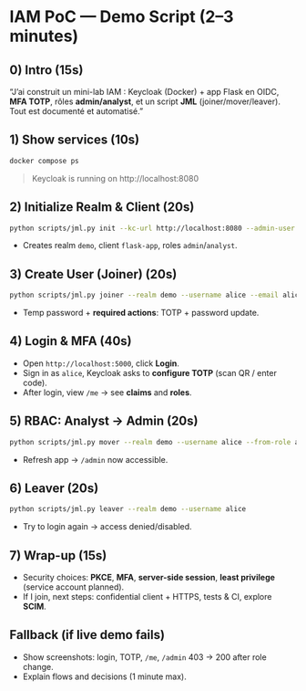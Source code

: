 # IAM PoC — Demo Script (2–3 minutes)

## 0) Intro (15s)
“J’ai construit un mini-lab IAM : Keycloak (Docker) + app Flask en OIDC, **MFA TOTP**, rôles **admin/analyst**, et un script **JML** (joiner/mover/leaver). Tout est documenté et automatisé.”

## 1) Show services (10s)
```bash
docker compose ps
```
> Keycloak is running on http://localhost:8080

## 2) Initialize Realm & Client (20s)
```bash
python scripts/jml.py init --kc-url http://localhost:8080 --admin-user admin --admin-pass admin --realm demo --client-id flask-app --redirect-uri http://localhost:5000/callback
```
- Creates realm `demo`, client `flask-app`, roles `admin`/`analyst`.

## 3) Create User (Joiner) (20s)
```bash
python scripts/jml.py joiner --realm demo --username alice --email alice@example.com --first Alice --last Example --role analyst --temp-password Passw0rd!
```
- Temp password + **required actions**: TOTP + password update.

## 4) Login & MFA (40s)
- Open `http://localhost:5000`, click **Login**.
- Sign in as `alice`, Keycloak asks to **configure TOTP** (scan QR / enter code).
- After login, view `/me` → see **claims** and **roles**.

## 5) RBAC: Analyst → Admin (20s)
```bash
python scripts/jml.py mover --realm demo --username alice --from-role analyst --to-role admin
```
- Refresh app → `/admin` now accessible.

## 6) Leaver (20s)
```bash
python scripts/jml.py leaver --realm demo --username alice
```
- Try to login again → access denied/disabled.

## 7) Wrap-up (15s)
- Security choices: **PKCE**, **MFA**, **server-side session**, **least privilege** (service account planned).
- If I join, next steps: confidential client + HTTPS, tests & CI, explore **SCIM**.

## Fallback (if live demo fails)
- Show screenshots: login, TOTP, `/me`, `/admin` 403 → 200 after role change.
- Explain flows and decisions (1 minute max).
